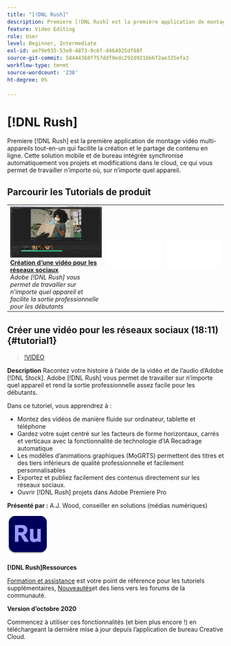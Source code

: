 ```yaml
---
title: "[!DNL Rush]"
description: Premiere [!DNL Rush] est la première application de montage vidéo multi-appareils tout-en-un qui facilite la création et le partage de contenu en ligne
feature: Video Editing
role: User
level: Beginner, Intermediate
exl-id: ae79e935-53e0-4873-9c6f-d464925df68f
source-git-commit: 58444368f757ddf9edc292d921bb6f2ae335efa3
workflow-type: tm+mt
source-wordcount: '238'
ht-degree: 0%

---
```


# [!DNL Rush]

Premiere [!DNL Rush] est la première application de montage vidéo multi-appareils tout-en-un qui facilite la création et le partage de contenu en ligne. Cette solution mobile et de bureau intégrée synchronise automatiquement vos projets et modifications dans le cloud, ce qui vous permet de travailler n’importe où, sur n’importe quel appareil.

## Parcourir les Tutorials de produit

<table style="table-layout:fixed">
<tr>
 <td>
   <a href="rush.md#tutorial1">
      <img alt="Création d’une vidéo pour les réseaux sociaux" src="../assets/rush_socialMediaAd_wood_thumbnail.jpg" />
   </a>
    <div>
   <a href="rush.md#tutorial1"><strong>Création d’une vidéo pour les réseaux sociaux</strong></a>
    </div>
    <em>Adobe [!DNL Rush] vous permet de travailler sur n’importe quel appareil et facilite la sortie professionnelle pour les débutants</em>
    <br>
  </td>
  <td>
    <img alt="Espaceur" src="../assets/Whitespacer.png" />
    <div>
    <br>
  </td>
  <td>
    <img alt="Espaceur" src="../assets/Whitespacer.png" />
    <div>
    <br>
  </td>
</tr>
</table>

## Créer une vidéo pour les réseaux sociaux (18:11) {#tutorial1}

>[!VIDEO](https://video.tv.adobe.com/v/326900?hidetitle=true)

**Description**
Racontez votre histoire à l’aide de la vidéo et de l’audio d’Adobe [!DNL Stock]. Adobe [!DNL Rush] vous permet de travailler sur n’importe quel appareil et rend la sortie professionnelle assez facile pour les débutants.

Dans ce tutoriel, vous apprendrez à :
* Montez des vidéos de manière fluide sur ordinateur, tablette et téléphone
* Gardez votre sujet centré sur les facteurs de forme horizontaux, carrés et verticaux avec la fonctionnalité de technologie d’IA Recadrage automatique
* Les modèles d’animations graphiques (MoGRTS) permettent des titres et des tiers inférieurs de qualité professionnelle et facilement personnalisables
* Exportez et publiez facilement des contenus directement sur les réseaux sociaux.
* Ouvrir [!DNL Rush] projets dans Adobe Premiere Pro

**Présenté par :**
A.J. Wood, conseiller en solutions (médias numériques)

![Logo Rush](../assets/ru_appicon_96.png)

**[!DNL Rush]Ressources**

[Formation et assistance](https://helpx.adobe.com/support/premiere-rush.html) est votre point de référence pour les tutoriels supplémentaires, [Nouveautés](https://helpx.adobe.com/premiere-rush/user-guide.html/premiere-rush/help/whats-new.ug.html)et des liens vers les forums de la communauté.

**Version d’octobre 2020**

Commencez à utiliser ces fonctionnalités (et bien plus encore !) en téléchargeant la dernière mise à jour depuis l’application de bureau Creative Cloud.
